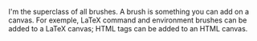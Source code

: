I'm the superclass of all brushes. A brush is something you can add on a canvas. For exemple, LaTeX command and environment brushes can be added to a LaTeX canvas; HTML tags can be added to an HTML canvas.